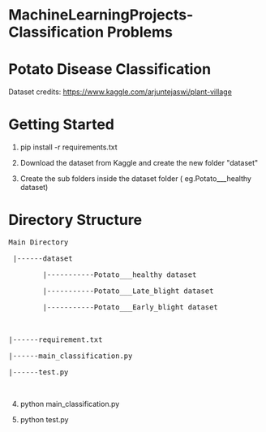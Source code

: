 # MachineLearningProjects- Classification Problems


# Potato Disease Classification

Dataset credits: https://www.kaggle.com/arjuntejaswi/plant-village

# Getting Started

1. pip install -r requirements.txt

2. Download the dataset from Kaggle and create the new  folder "dataset"

3. Create the sub folders inside the dataset folder ( eg.Potato___healthy dataset)
 
# Directory Structure
<pre>
Main Directory<br />
 |------dataset <br />
        |-----------Potato___healthy dataset <br />
        |-----------Potato___Late_blight dataset<br />
        |-----------Potato___Early_blight dataset<br />
<br />
|------requirement.txt <br />
|------main_classification.py<br />
|------test.py<br />

</pre>

4. python main_classification.py 

5. python test.py
